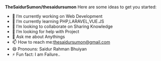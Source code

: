 **TheSaidurSumon/thesaidursumon** 
Here are some ideas to get you started:

- 🔭 I’m currently working on Web Development
- 🌱 I’m currently learning PHP,LARAVEL,VUE.JS
- 👯 I’m looking to collaborate on Sharing Knowledge
- 🤔 I’m looking for help with Project
- 💬 Ask me about Anythings
- 📫 How to reach me:thesaidursumon@gmail.com
- 😄 Pronouns: Saidur Rahman Bhuiyan
- ⚡ Fun fact: I am Failure..

